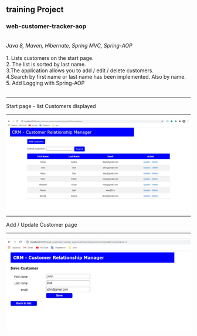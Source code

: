 <h2>training Project</h2>
<h3>web-customer-tracker-aop</h3>
<br>
<i>Java 8, Maven, Hibernate, Spring MVC, Spring-AOP</i><br><br>
1. Lists customers on the start page.
<br>
2. The list is sorted by last name.
<br>
3.The application allows you to add / edit / delete customers.
<br>
4.Search by first name or last name has been implemented. Also by name.
<br>
5. Add Logging with Spring-AOP<br><br>
<hr>Start page - list Customers displayed<hr>
<img src="https://github.com/Evgenij-Pavlenko/Projects/blob/main/screenshots/WebCustomerTracker.jpg"> 
<hr>Add / Update Customer page<hr>
<img src="https://github.com/Evgenij-Pavlenko/Projects/blob/main/screenshots/WebCustomerTracker-Save-Update.png">




 
